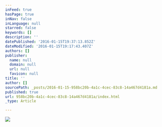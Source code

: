 ```yaml
---
inFeed: true
hasPage: true
inNav: false
inLanguage: null
starred: false
keywords: []
description: ''
datePublished: '2016-01-15T19:37:13.852Z'
dateModified: '2016-01-15T19:17:43.407Z'
authors: []
publisher:
  name: null
  domain: null
  url: null
  favicon: null
title: ''
author: []
sourcePath: _posts/2016-01-15-958bc20b-4a1c-4cec-83c8-14a467d4181a.md
published: true
url: 958bc20b-4a1c-4cec-83c8-14a467d4181a/index.html
_type: Article

---
```

![](https://the-grid-user-content.s3-us-west-2.amazonaws.com/33280718-ec80-4a84-9dca-035928c5917d.jpg)
